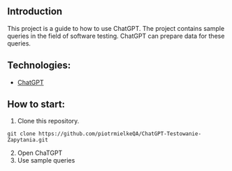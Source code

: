 ## Introduction
This project is a guide to how to use ChatGPT. 
The project contains sample queries in the field of software testing. ChatGPT can prepare data for these queries. 

## Technologies:
- [ChatGPT](https://chatgpt.com/)

## How to start:
1. Clone this repository.

```
git clone https://github.com/piotrmielkeQA/ChatGPT-Testowanie-Zapytania.git

```
2. Open ChaTGPT
3. Use sample queries
